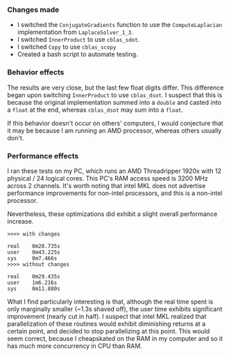 
### Changes made

- I switched the `ConjugateGradients` function to use the 
  `ComputeLaplacian` implementation from `LaplaceSolver_1_3`.
- I switched `InnerProduct` to use `cblas_sdot`.
- I switched `Copy` to use `cblas_scopy`
- Created a bash script to automate testing.

### Behavior effects

The results are very close, but the last few float digits 
differ. This difference began upon switching `InnerProduct`
to use `cblas_dsot`. I suspect that this is because the 
original implementation summed into a `double` and casted
into a `float` at the end, whereas `cblas_dsot` may sum
into a `float`.

If this behavior doesn't occur on others' computers, I 
would conjecture that it may be because I am running an AMD
processor, whereas others usually don't.

### Performance effects

I ran these tests on my PC, which runs an AMD Threadripper 
1920x with 12 physical / 24 logical cores. This PC's
RAM access speed is 3200 MHz across 2 channels. It's worth 
noting that intel MKL does not advertise performance 
improvements for non-intel processors, and this is a 
non-intel processor.

Nevertheless, these optimizations did exhibit a slight 
overall performance increase.

```
>>>> with changes

real    0m28.735s
user    0m43.225s
sys     0m7.466s
>>>> without changes

real    0m29.435s
user    1m6.216s
sys     0m11.880s
```

What I find particularly interesting is that, although the 
real time spent is only marginally smaller (~1.3s shaved off),
the user time exhibits significant improvement (nearly cut 
in half). I suspect that intel MKL realized that parallelization
of these routines would exhibit diminishing returns at a
certain point, and decided to stop parallelizing at this
point. This would seem correct, because I cheapskated on the
RAM in my computer and so it has much more concurrency in CPU
than RAM.